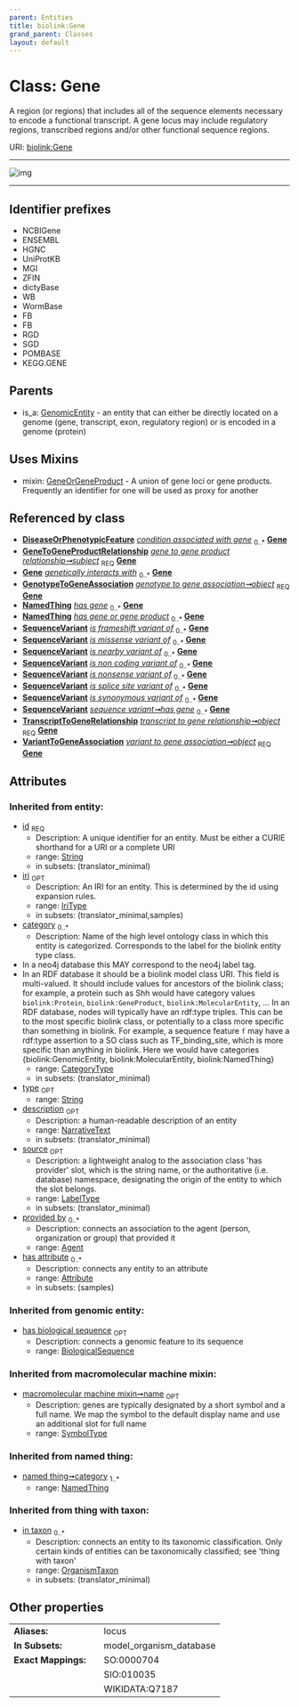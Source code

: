 ```yaml
---
parent: Entities
title: biolink:Gene
grand_parent: Classes
layout: default
---
```


# Class: Gene


A region (or regions) that includes all of the sequence elements necessary to encode a functional transcript. A gene locus may include regulatory regions, transcribed regions and/or other functional sequence regions.

URI: [biolink:Gene](https://w3id.org/biolink/vocab/Gene)


---

![img](http://yuml.me/diagram/nofunky;dir:TB/class/[VariantToGeneAssociation],[TranscriptToGeneRelationship],[SequenceVariant],[OrganismTaxon],[NamedThing],[GenotypeToGeneAssociation],[GenomicEntity],[GeneToGeneProductRelationship],[GeneOrGeneProduct],[GeneToGeneProductRelationship]-%20subject%201..1%3E[Gene%7Csymbol:string%20%3F;synonym:label_type%20%2A;xref:iri_type%20%2A;has_biological_sequence(i):biological_sequence%20%3F;id(i):string;iri(i):iri_type%20%3F;type(i):string%20%3F;name(i):label_type%20%3F;description(i):narrative_text%20%3F;source(i):label_type%20%3F],[GenotypeToGeneAssociation]-%20object%201..1%3E[Gene],[SequenceVariant]-%20has%20gene(i)%200..%2A%3E[Gene],[GeneGroupingMixin]-%20has%20gene%20or%20gene%20product%200..%2A%3E[Gene],[SequenceVariant]-%20has%20gene%200..%2A%3E[Gene],[TranscriptToGeneRelationship]-%20object%201..1%3E[Gene],[VariantToGeneAssociation]-%20object%201..1%3E[Gene],[Gene]uses%20-.-%3E[GeneOrGeneProduct],[GenomicEntity]%5E-[Gene],[GeneGroupingMixin],[DiseaseOrPhenotypicFeature],[Attribute],[Agent])

---


## Identifier prefixes

 * NCBIGene
 * ENSEMBL
 * HGNC
 * UniProtKB
 * MGI
 * ZFIN
 * dictyBase
 * WB
 * WormBase
 * FB
 * FB
 * RGD
 * SGD
 * POMBASE
 * KEGG.GENE

## Parents

 *  is_a: [GenomicEntity](GenomicEntity.md) - an entity that can either be directly located on a genome (gene, transcript, exon, regulatory region) or is encoded in a genome (protein)

## Uses Mixins

 *  mixin: [GeneOrGeneProduct](GeneOrGeneProduct.md) - A union of gene loci or gene products. Frequently an identifier for one will be used as proxy for another

## Referenced by class

 *  **[DiseaseOrPhenotypicFeature](DiseaseOrPhenotypicFeature.md)** *[condition associated with gene](condition_associated_with_gene.md)*  <sub>0..*</sub>  **[Gene](Gene.md)**
 *  **[GeneToGeneProductRelationship](GeneToGeneProductRelationship.md)** *[gene to gene product relationship➞subject](gene_to_gene_product_relationship_subject.md)*  <sub>REQ</sub>  **[Gene](Gene.md)**
 *  **[Gene](Gene.md)** *[genetically interacts with](genetically_interacts_with.md)*  <sub>0..*</sub>  **[Gene](Gene.md)**
 *  **[GenotypeToGeneAssociation](GenotypeToGeneAssociation.md)** *[genotype to gene association➞object](genotype_to_gene_association_object.md)*  <sub>REQ</sub>  **[Gene](Gene.md)**
 *  **[NamedThing](NamedThing.md)** *[has gene](has_gene.md)*  <sub>0..*</sub>  **[Gene](Gene.md)**
 *  **[NamedThing](NamedThing.md)** *[has gene or gene product](has_gene_or_gene_product.md)*  <sub>0..*</sub>  **[Gene](Gene.md)**
 *  **[SequenceVariant](SequenceVariant.md)** *[is frameshift variant of](is_frameshift_variant_of.md)*  <sub>0..*</sub>  **[Gene](Gene.md)**
 *  **[SequenceVariant](SequenceVariant.md)** *[is missense variant of](is_missense_variant_of.md)*  <sub>0..*</sub>  **[Gene](Gene.md)**
 *  **[SequenceVariant](SequenceVariant.md)** *[is nearby variant of](is_nearby_variant_of.md)*  <sub>0..*</sub>  **[Gene](Gene.md)**
 *  **[SequenceVariant](SequenceVariant.md)** *[is non coding variant of](is_non_coding_variant_of.md)*  <sub>0..*</sub>  **[Gene](Gene.md)**
 *  **[SequenceVariant](SequenceVariant.md)** *[is nonsense variant of](is_nonsense_variant_of.md)*  <sub>0..*</sub>  **[Gene](Gene.md)**
 *  **[SequenceVariant](SequenceVariant.md)** *[is splice site variant of](is_splice_site_variant_of.md)*  <sub>0..*</sub>  **[Gene](Gene.md)**
 *  **[SequenceVariant](SequenceVariant.md)** *[is synonymous variant of](is_synonymous_variant_of.md)*  <sub>0..*</sub>  **[Gene](Gene.md)**
 *  **[SequenceVariant](SequenceVariant.md)** *[sequence variant➞has gene](sequence_variant_has_gene.md)*  <sub>0..*</sub>  **[Gene](Gene.md)**
 *  **[TranscriptToGeneRelationship](TranscriptToGeneRelationship.md)** *[transcript to gene relationship➞object](transcript_to_gene_relationship_object.md)*  <sub>REQ</sub>  **[Gene](Gene.md)**
 *  **[VariantToGeneAssociation](VariantToGeneAssociation.md)** *[variant to gene association➞object](variant_to_gene_association_object.md)*  <sub>REQ</sub>  **[Gene](Gene.md)**

## Attributes


### Inherited from entity:

 * [id](id.md)  <sub>REQ</sub>
     * Description: A unique identifier for an entity. Must be either a CURIE shorthand for a URI or a complete URI
     * range: [String](types/String.md)
     * in subsets: (translator_minimal)
 * [iri](iri.md)  <sub>OPT</sub>
     * Description: An IRI for an entity. This is determined by the id using expansion rules.
     * range: [IriType](types/IriType.md)
     * in subsets: (translator_minimal,samples)
 * [category](category.md)  <sub>0..*</sub>
     * Description: Name of the high level ontology class in which this entity is categorized. Corresponds to the label for the biolink entity type class.
 * In a neo4j database this MAY correspond to the neo4j label tag.
 * In an RDF database it should be a biolink model class URI.
This field is multi-valued. It should include values for ancestors of the biolink class; for example, a protein such as Shh would have category values `biolink:Protein`, `biolink:GeneProduct`, `biolink:MolecularEntity`, ...
In an RDF database, nodes will typically have an rdf:type triples. This can be to the most specific biolink class, or potentially to a class more specific than something in biolink. For example, a sequence feature `f` may have a rdf:type assertion to a SO class such as TF_binding_site, which is more specific than anything in biolink. Here we would have categories {biolink:GenomicEntity, biolink:MolecularEntity, biolink:NamedThing}
     * range: [CategoryType](types/CategoryType.md)
     * in subsets: (translator_minimal)
 * [type](type.md)  <sub>OPT</sub>
     * range: [String](types/String.md)
 * [description](description.md)  <sub>OPT</sub>
     * Description: a human-readable description of an entity
     * range: [NarrativeText](types/NarrativeText.md)
     * in subsets: (translator_minimal)
 * [source](source.md)  <sub>OPT</sub>
     * Description: a lightweight analog to the association class 'has provider' slot, which is the string name, or the authoritative (i.e. database) namespace, designating the origin of the entity to which the slot belongs.
     * range: [LabelType](types/LabelType.md)
     * in subsets: (translator_minimal)
 * [provided by](provided_by.md)  <sub>0..*</sub>
     * Description: connects an association to the agent (person, organization or group) that provided it
     * range: [Agent](Agent.md)
 * [has attribute](has_attribute.md)  <sub>0..*</sub>
     * Description: connects any entity to an attribute
     * range: [Attribute](Attribute.md)
     * in subsets: (samples)

### Inherited from genomic entity:

 * [has biological sequence](has_biological_sequence.md)  <sub>OPT</sub>
     * Description: connects a genomic feature to its sequence
     * range: [BiologicalSequence](types/BiologicalSequence.md)

### Inherited from macromolecular machine mixin:

 * [macromolecular machine mixin➞name](macromolecular_machine_mixin_name.md)  <sub>OPT</sub>
     * Description: genes are typically designated by a short symbol and a full name. We map the symbol to the default display name and use an additional slot for full name
     * range: [SymbolType](types/SymbolType.md)

### Inherited from named thing:

 * [named thing➞category](named_thing_category.md)  <sub>1..*</sub>
     * range: [NamedThing](NamedThing.md)

### Inherited from thing with taxon:

 * [in taxon](in_taxon.md)  <sub>0..*</sub>
     * Description: connects an entity to its taxonomic classification. Only certain kinds of entities can be taxonomically classified; see 'thing with taxon'
     * range: [OrganismTaxon](OrganismTaxon.md)
     * in subsets: (translator_minimal)

## Other properties

|  |  |  |
| --- | --- | --- |
| **Aliases:** | | locus |
| **In Subsets:** | | model_organism_database |
| **Exact Mappings:** | | SO:0000704 |
|  | | SIO:010035 |
|  | | WIKIDATA:Q7187 |

